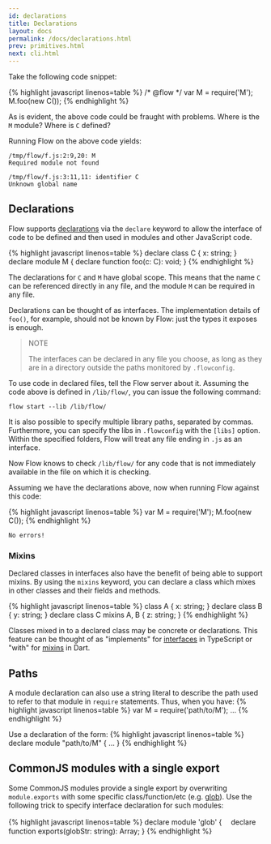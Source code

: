 ```yaml
---
id: declarations
title: Declarations
layout: docs
permalink: /docs/declarations.html
prev: primitives.html
next: cli.html
---
```


Take the following code snippet:

{% highlight javascript linenos=table %}
/* @flow */
var M = require('M');
M.foo(new C());
{% endhighlight %}

As is evident, the above code could be fraught with problems. Where is the `M`
module? Where is `C` defined?

Running Flow on the above code yields:

```bbcode
/tmp/flow/f.js:2:9,20: M
Required module not found

/tmp/flow/f.js:3:11,11: identifier C
Unknown global name
```

## Declarations

Flow supports 
[declarations](third-party.html#example) 
via the `declare` keyword to allow the interface of code to be defined and 
then used in modules and other JavaScript code.

{% highlight javascript linenos=table %}
declare class C {
  x: string;
}
declare module M {
  declare function foo(c: C): void;
}
{% endhighlight %}

The declarations for `C` and `M` have global scope. This means that the name `C` can be referenced
directly in any file, and the module `M` can be required in any file.

Declarations can be thought of as interfaces.
The implementation details of `foo()`, for
example, should not be known by Flow: just the types it exposes is enough.

> NOTE
>
> The interfaces can be declared in any file you choose, as long as they are in a directory 
outside the paths monitored by `.flowconfig`.

To use code in declared files, tell the Flow server about it. Assuming the code above is defined in `/lib/flow/`, you can issue the following command:

```bbcode
flow start --lib /lib/flow/
```

It is also possible to specify multiple library paths, separated by commas.
Furthermore, you can specify the libs in `.flowconfig` with the `[libs]` option. Within the specified folders, Flow will treat any file ending in `.js` as an interface.

Now Flow knows to check `/lib/flow/` for any code that is not immediately 
available in the file on which it is checking.

Assuming we have the declarations above, now when running Flow against this code:

{% highlight javascript linenos=table %}
var M = require('M');
M.foo(new C());
{% endhighlight %}

```bbcode
No errors!
```

### Mixins

Declared classes in interfaces also have the benefit of being able to support mixins. By using the `mixins` keyword, you can declare a class which mixes in other classes and their fields and methods.

{% highlight javascript linenos=table %}
class A {
  x: string;
}
declare class B {
  y: string;
}
declare class C mixins A, B {
  z: string;
}
{% endhighlight %}

Classes mixed in to a declared class may be concrete or declarations. This feature can be thought of as "implements" for [interfaces](http://www.typescriptlang.org/Handbook#interfaces-class-types) in TypeScript or "with" for [mixins](https://www.dartlang.org/articles/mixins/) in Dart.

## Paths

A module declaration can also use a string literal to describe the path used to refer to that module in `require` statements.
Thus, when you have:
{% highlight javascript linenos=table %}
var M = require('path/to/M');
...
{% endhighlight %}

Use a declaration of the form:
{% highlight javascript linenos=table %}
declare module "path/to/M" {
  ...
}
{% endhighlight %}

## CommonJS modules with a single export

Some CommonJS modules provide a single export by overwriting `module.exports` with some specific class/function/etc (e.g. [glob](https://www.npmjs.com/package/glob)). Use the following trick to specify interface declaration for such modules:

{% highlight javascript linenos=table %}
declare module 'glob' {
　declare function exports(globStr: string): Array<string>;
}
{% endhighlight %}
